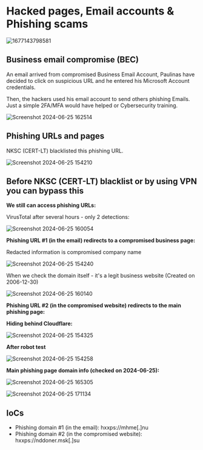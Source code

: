 # Hacked pages, Email accounts & Phishing scams    

![1677143798581](https://github.com/Wortexz/hacked-pages-phishing/assets/26935578/d4eb70c8-e663-4a71-a3e1-262658a88bd0)    

## Business email compromise (BEC)    

An email arrived from compromised Business Email Account, Paulinas have decided to click on suspicious URL and he entered his Microsoft Account credentials.    

Then, the hackers used his email account to send others phishing Emails. Just a simple 2FA/MFA would have helped or Cybersecurity training.

![Screenshot 2024-06-25 162514](https://github.com/Wortexz/hacked-pages-phishing/assets/26935578/96a2ae3b-4f57-41bb-b33d-cb49bfb52b30)    

## Phishing URLs and pages    
NKSC (CERT-LT) blacklisted this phishing URL.    

![Screenshot 2024-06-25 154210](https://github.com/Wortexz/hacked-pages-phishing/assets/26935578/3c34cffe-f02f-4e83-916f-bfc9801c5b97)    

## Before NKSC (CERT-LT) blacklist or by using VPN you can bypass this    

__We still can access phishing URLs:__    

VirusTotal after several hours - only 2 detections:    

![Screenshot 2024-06-25 160054](https://github.com/Wortexz/hacked-pages-phishing/assets/26935578/3a1879c1-a75d-4723-8187-df7f5b93b023)

__Phishing URL #1 (in the email) redirects to a compromised business page:__    

Redacted information is compromised company name    

![Screenshot 2024-06-25 154240](https://github.com/Wortexz/hacked-pages-phishing/assets/26935578/d3d72fd5-a7ea-450b-9d53-aadfbeec12aa)

When we check the domain itself - it's a legit business website (Created on 2006-12-30)

![Screenshot 2024-06-25 160140](https://github.com/Wortexz/hacked-pages-phishing/assets/26935578/6fc04951-4f28-43cf-8065-5ed9f887aff3)    

__Phishing URL #2 (in the compromised website) redirects to the main phishing page:__    

__Hiding behind Cloudflare:__    

![Screenshot 2024-06-25 154325](https://github.com/Wortexz/hacked-pages-phishing/assets/26935578/4a4447d9-dbc1-448c-b28d-5aefee771260)

__After robot test__    

![Screenshot 2024-06-25 154258](https://github.com/Wortexz/hacked-pages-phishing/assets/26935578/d5dcce02-d663-4359-96e8-575af1b6f410)    

__Main phishing page domain info (checked on 2024-06-25):__    

![Screenshot 2024-06-25 165305](https://github.com/Wortexz/hacked-pages-phishing/assets/26935578/24918a4e-41f1-4897-81cb-4f93017a8e78)    

![Screenshot 2024-06-25 171134](https://github.com/Wortexz/hacked-pages-phishing/assets/26935578/501e706d-874f-45bb-9185-f169c0253f1e)    

## IoCs    

- Phishing domain #1 (in the email): hxxps://mhme[.]nu
- Phishing domain #2 (in the compromised website): hxxps://nddoner.msk[.]su



